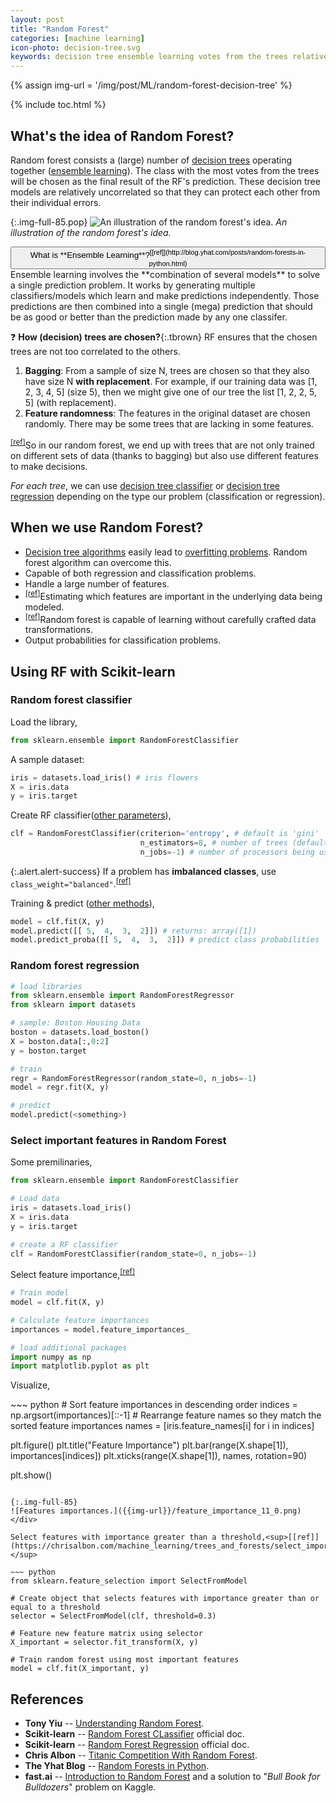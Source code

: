 ```yaml
---
layout: post
title: "Random Forest"
categories: [machine learning]
icon-photo: decision-tree.svg
keywords: decision tree ensemble learning votes from the trees relatively uncorrelated bagging Feature randomness entropy imbalanced classes feature importance Tony Yiu The Yhat Blog Chris Albon fast.ai
---
```


{% assign img-url = '/img/post/ML/random-forest-decision-tree' %}

{% include toc.html %}

## What's the idea of Random Forest?

Random forest consists a (large) number of [decision trees](/search?q=decision+tree) operating together ([ensemble learning](https://en.wikipedia.org/wiki/Ensemble_learning)). The class with the most votes from the trees will be chosen as the final result of the RF's prediction. These decision tree models are relatively uncorrelated so that they can protect each other from their individual errors.

{:.img-full-85.pop}
![An illustration of the random forest's idea.]({{img-url}}/rf1.jpg)
*An illustration of the random forest's idea.*

<div class="hide-show-box">
<button type="button" markdown="1" class="btn collapsed box-button" data-toggle="collapse" data-target="#box1ct">
What is **Ensemble Learning**?<sup>[[ref]](http://blog.yhat.com/posts/random-forests-in-python.html)</sup>
</button>
<div id="box1ct" markdown="1" class="collapse multi-collapse box-content">
Ensemble learning involves the **combination of several models** to solve a single prediction problem. It works by generating multiple classifiers/models which learn and make predictions independently. Those predictions are then combined into a single (mega) prediction that should be as good or better than the prediction made by any one classifer.
</div>
</div>

❓ **How (decision) trees are chosen?**{:.tbrown} RF ensures that the chosen trees are not too correlated to the others.

1. **Bagging**: From a sample of size N, trees are chosen so that they also have size N **with replacement**. For example, if our training data was [1, 2, 3, 4, 5] (size 5), then we might give one of our tree the list [1, 2, 2, 5, 5] (with replacement).
2. **Feature randomness**: The features in the original dataset are chosen randomly. There may be some trees that are lacking in some features.

<sup>[[ref]](https://towardsdatascience.com/understanding-random-forest-58381e0602d2)</sup>So in our random forest, we end up with trees that are not only trained on different sets of data (thanks to bagging) but also use different features to make decisions.

*For each tree*, we can use [decision tree classifier](/decision-tree-classifier) or [decision tree regression](/decision-tree-regression) depending on the type our problem (classification or regression).

## When we use Random Forest?

- [Decision tree algorithms](/search?q=decision+tree) easily lead to [overfitting problems](/underfitting-overfitting). Random forest algorithm can overcome this.
- Capable of both regression and classification problems.
- Handle a large number of features.
- <sup>[[ref]](http://blog.yhat.com/posts/random-forests-in-python.html)</sup>Estimating which features are important in the underlying data being modeled.
- <sup>[[ref]](http://blog.yhat.com/posts/random-forests-in-python.html)</sup>Random forest is capable of learning without carefully crafted data transformations.
- Output probabilities for classification problems.

## Using RF with Scikit-learn

### Random forest classifier

Load the library,

~~~ python
from sklearn.ensemble import RandomForestClassifier
~~~

A sample dataset:

~~~ python 
iris = datasets.load_iris() # iris flowers
X = iris.data
y = iris.target
~~~

Create RF classifier([other parameters](https://scikit-learn.org/stable/modules/generated/sklearn.ensemble.RandomForestClassifier.html)),

~~~ python
clf = RandomForestClassifier(criterion='entropy', # default is 'gini'
                             n_estimators=8, # number of trees (default=10)
                             n_jobs=-1) # number of processors being used ("-1" means "all")
~~~

{:.alert.alert-success}
If a problem has **imbalanced classes**, use `class_weight="balanced"`.<sup>[[ref]](https://chrisalbon.com/machine_learning/trees_and_forests/handle_imbalanced_classes_in_random_forests/)</sup>

Training & predict ([other methods](https://scikit-learn.org/stable/modules/generated/sklearn.ensemble.RandomForestClassifier.html)),

~~~ python
model = clf.fit(X, y)
model.predict([[ 5,  4,  3,  2]]) # returns: array([1])
model.predict_proba([[ 5,  4,  3,  2]]) # predict class probabilities
~~~

### Random forest regression

~~~ python
# load libraries
from sklearn.ensemble import RandomForestRegressor
from sklearn import datasets

# sample: Boston Housing Data
boston = datasets.load_boston()
X = boston.data[:,0:2]
y = boston.target

# train
regr = RandomForestRegressor(random_state=0, n_jobs=-1)
model = regr.fit(X, y)

# predict
model.predict(<something>)
~~~

### Select important features in Random Forest

Some premilinaries,

~~~ python
from sklearn.ensemble import RandomForestClassifier

# Load data
iris = datasets.load_iris()
X = iris.data
y = iris.target

# create a RF classifier
clf = RandomForestClassifier(random_state=0, n_jobs=-1)
~~~

Select feature importance,<sup>[[ref]](https://chrisalbon.com/machine_learning/trees_and_forests/feature_importance/)</sup>

~~~ python
# Train model
model = clf.fit(X, y)

# Calculate feature importances
importances = model.feature_importances_

# load additional packages
import numpy as np
import matplotlib.pyplot as plt
~~~

Visualize,

<div class="columns-2" markdown="1">
~~~ python
# Sort feature importances in descending order
indices = np.argsort(importances)[::-1]
# Rearrange feature names so they match the sorted feature importances
names = [iris.feature_names[i] for i in indices]

plt.figure()
plt.title("Feature Importance")
plt.bar(range(X.shape[1]), importances[indices])
plt.xticks(range(X.shape[1]), names, rotation=90)

plt.show()
~~~

{:.img-full-85}
![Features importances.]({{img-url}}/feature_importance_11_0.png)
</div>

Select features with importance greater than a threshold,<sup>[[ref]](https://chrisalbon.com/machine_learning/trees_and_forests/select_important_features_in_random_forest/)</sup>

~~~ python
from sklearn.feature_selection import SelectFromModel

# Create object that selects features with importance greater than or equal to a threshold
selector = SelectFromModel(clf, threshold=0.3)

# Feature new feature matrix using selector
X_important = selector.fit_transform(X, y)

# Train random forest using most important features
model = clf.fit(X_important, y)
~~~

## References

- **Tony Yiu** -- [Understanding Random Forest](https://towardsdatascience.com/understanding-random-forest-58381e0602d2).
- **Scikit-learn** -- [Random Forest CLassifier](https://scikit-learn.org/stable/modules/generated/sklearn.ensemble.RandomForestClassifier.html) official doc.
- **Scikit-learn** -- [Random Forest Regression](https://scikit-learn.org/stable/modules/generated/sklearn.ensemble.RandomForestRegressor.html) official doc.
- **Chris Albon** -- [Titanic Competition With Random Forest](https://chrisalbon.com/machine_learning/trees_and_forests/titanic_competition_with_random_forest/).
- **The Yhat Blog** -- [Random Forests in Python](http://blog.yhat.com/posts/random-forests-in-python.html).
- **fast.ai** -- [Introduction to Random Forest](http://course18.fast.ai/lessonsml1/lesson1.html) and a solution to "*Bull Book for Bulldozers*" problem on Kaggle.


